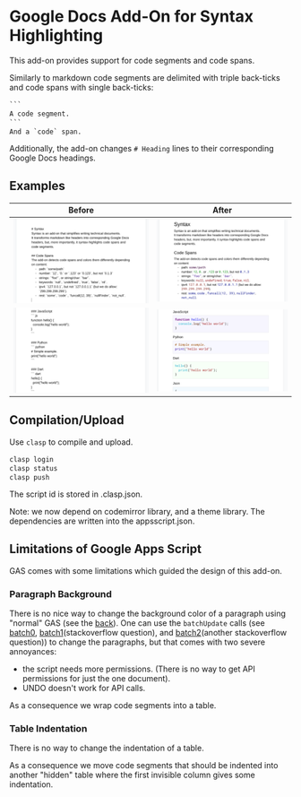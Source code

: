 # Google Docs Add-On for Syntax Highlighting
This add-on provides support for code segments and code spans.

Similarly to markdown code segments are delimited with triple back-ticks and code spans with single back-ticks:
~~~
```
A code segment.
```
And a `code` span.
~~~

Additionally, the add-on changes `# Heading` lines to their corresponding
Google Docs headings.

## Examples
Before | After
------ | -----
![Before 1](screens/syntax1.png) | ![After 1](screens/syntax2.png)
![Before 2](screens/syntax3.png) | ![After 2](screens/syntax4.png)

## Compilation/Upload
Use `clasp` to compile and upload.

```
clasp login
clasp status
clasp push
```

The script id is stored in .clasp.json.

Note: we now depend on codemirror library, and a theme library.
The dependencies are written into the appsscript.json.

## Limitations of Google Apps Script
GAS comes with some limitations which guided the design of this add-on.

### Paragraph Background
There is no nice way to change the background color of a paragraph using "normal"
GAS (see the [back](reference)). One can use the `batchUpdate` calls (see [batch0](reference), [batch1](stackoverflow question), and [batch2](another stackoverflow
question)) to change the paragraphs, but that comes with two severe annoyances:
* the script needs more permissions. (There is no way to get API permissions
  for just the one document).
* UNDO doesn't work for API calls.

As a consequence we wrap code segments into a table.

[back]: https://developers.google.com/apps-script/reference/document/attribute

[batch0]: https://developers.google.com/docs/api/reference/rest/v1/documents/batchUpdate
[batch1]: https://stackoverflow.com/a/60423698
[batch2]: https://stackoverflow.com/questions/60432342

### Table Indentation
There is no way to change the indentation of a table.

As a consequence we move code segments that should be indented into another
"hidden" table where the first invisible column gives some indentation.
